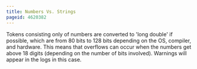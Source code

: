 ```yaml
---
title: Numbers Vs. Strings
pageid: 4620382
---
```


Tokens consisting only of numbers are converted to 'long double' if possible, which are from 80 bits to 128 bits depending on the OS, compiler, and hardware. This means that overflows can occur when the numbers get above 18 digits (depending on the number of bits involved). Warnings will appear in the logs in this case.
